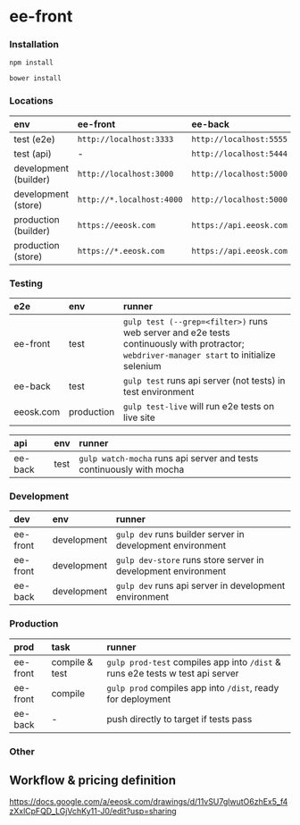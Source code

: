 ee-front
===

### Installation

`npm install`

`bower install`

### Locations

env | ee-front | ee-back
:---------------------|:------------------------|:-----------------------
test (e2e)            | `http://localhost:3333` | `http://localhost:5555`
test (api)            | -                       | `http://localhost:5444`
development (builder) | `http://localhost:3000` | `http://localhost:5000`
development (store)   | `http://*.localhost:4000` | `http://localhost:5000`
production (builder)  | `https://eeosk.com`     | `https://api.eeosk.com`
production (store)    | `https://*.eeosk.com`   | `https://api.eeosk.com`

### Testing

e2e       | env  | runner
:---------|:-----|:-------------
ee-front  | test | `gulp test (--grep=<filter>)` runs web server and e2e tests continuously with protractor; `webdriver-manager start` to initialize selenium
ee-back   | test | `gulp test` runs api server (not tests) in test environment
eeosk.com | production | `gulp test-live` will run e2e tests on live site

api       | env  | runner
:---------|:-----|:-------------
ee-back   | test | `gulp watch-mocha` runs api server and tests continuously with mocha

### Development

dev       | env         | runner
:---------|:------------|:-------------
ee-front  | development | `gulp dev` runs builder server in development environment
ee-front  | development | `gulp dev-store` runs store server in development environment
ee-back   | development | `gulp dev` runs api server in development environment

### Production

prod     | task    | runner
:--------|:--------|:------------
ee-front | compile & test | `gulp prod-test` compiles app into `/dist` & runs e2e tests w test api server
ee-front | compile | `gulp prod` compiles app into `/dist`, ready for deployment
ee-back  | -       | push directly to target if tests pass


### Other

## Workflow & pricing definition

https://docs.google.com/a/eeosk.com/drawings/d/11vSU7glwutO6zhEx5_f4zXxlCpFQD_LGjVchKy11-J0/edit?usp=sharing
